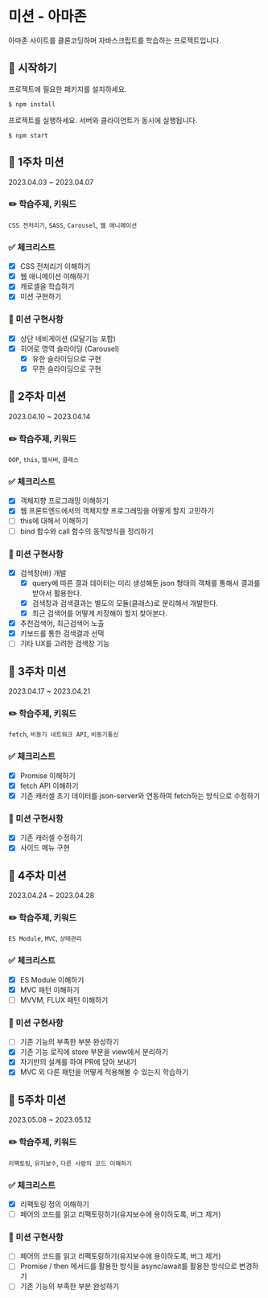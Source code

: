 # 미션 - 아마존

아마존 사이트를 클론코딩하며 자바스크립트를 학습하는 프로젝트입니다.

## 🚀 시작하기

프로젝트에 필요한 패키지를 설치하세요.

```
$ npm install
```

프로젝트를 실행하세요. 서버와 클라이언트가 동시에 실행됩니다.

```
$ npm start
```

## 🎯 1주차 미션

2023.04.03 ~ 2023.04.07

### ✏️ 학습주제, 키워드

`CSS 전처리기`, `SASS`, `Carousel`, `웹 애니메이션`

### ✅ 체크리스트

- [x] CSS 전처리기 이해하기
- [x] 웹 애니메이션 이해하기
- [x] 캐로셀을 학습하기
- [x] 미션 구현하기

### 📝 미션 구현사항

- [x] 상단 네비게이션 (모달기능 포함)
- [x] 히어로 영역 슬라이딩 (Carousel)
  - [x] 유한 슬라이딩으로 구현
  - [x] 무한 슬라이딩으로 구현

## 🎯 2주차 미션

2023.04.10 ~ 2023.04.14

### ✏️ 학습주제, 키워드

`OOP`, `this`, `웹서버`, `클래스`

### ✅ 체크리스트

- [x] 객체지향 프로그래밍 이해하기
- [x] 웹 프론트엔드에서의 객체지향 프로그래밍을 어떻게 할지 고민하기
- [ ] this에 대해서 이해하기
- [ ] bind 함수와 call 함수의 동작방식을 정리하기

### 📝 미션 구현사항

- [x] 검색창(바) 개발
  - [x] query에 따른 결과 데이터는 미리 생성해둔 json 형태의 객체를 통해서 결과를 받아서 활용한다.
  - [x] 검색창과 검색결과는 별도의 모듈(클래스)로 분리해서 개발한다.
  - [x] 최근 검색어를 어떻게 저장해야 할지 찾아본다.
- [x] 추천검색어, 최근검색어 노출
- [x] 키보드를 통한 검색결과 선택
- [ ] 기타 UX를 고려한 검색창 기능

## 🎯 3주차 미션

2023.04.17 ~ 2023.04.21

### ✏️ 학습주제, 키워드

`fetch`, `비동기 네트워크 API`, `비동기통신`

### ✅ 체크리스트

- [x] Promise 이해하기
- [x] fetch API 이해하기
- [x] 기존 캐러셀 초기 데이터를 json-server와 연동하여 fetch하는 방식으로 수정하기

### 📝 미션 구현사항

- [x] 기존 캐러셀 수정하기
- [x] 사이드 메뉴 구현

## 🎯 4주차 미션

2023.04.24 ~ 2023.04.28

### ✏️ 학습주제, 키워드

`ES Module`, `MVC`, `상태관리`

### ✅ 체크리스트

- [x] ES Module 이해하기
- [x] MVC 패턴 이해하기
- [ ] MVVM, FLUX 패턴 이해하기

### 📝 미션 구현사항

- [ ] 기존 기능의 부족한 부분 완성하기
- [x] 기존 기능 로직에 store 부분을 view에서 분리하기
- [x] 자기만의 설계를 하여 PR에 담아 보내기
- [x] MVC 외 다른 패턴을 어떻게 적용해볼 수 있는지 학습하기

## 🎯 5주차 미션

2023.05.08 ~ 2023.05.12

### ✏️ 학습주제, 키워드

`리팩토링`, `유지보수`, `다른 사람의 코드 이해하기`

### ✅ 체크리스트

- [x] 리팩토링 정의 이해하기
- [ ] 페어의 코드를 읽고 리팩토링하기(유지보수에 용이하도록, 버그 제거)

### 📝 미션 구현사항

- [ ] 페어의 코드를 읽고 리팩토링하기(유지보수에 용이하도록, 버그 제거)
- [ ] Promise / then 메서드를 활용한 방식을 async/await를 활용한 방식으로 변경하기
- [ ] 기존 기능의 부족한 부분 완성하기
